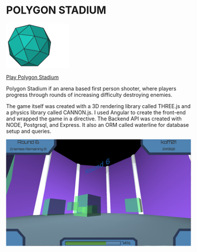 # POLYGON STADIUM

<img src=./README_images/polygon.png width=172 height=121.5 />

[Play Polygon Stadium](https://polygonstadium.com)

Polygon Stadium if an arena based first person shooter, where players progress through rounds of increasing difficulty destroying enemies.

The game itself was created with a 3D rendering library called THREE.js and a physics library called CANNON.js. I used Angular to create the front-end and wrapped the game in a directive. The Backend API was created with NODE, Postgrsql, and Express. It also an ORM called waterline for database setup and queries.

<img src=./README_images/screenshot_1.png width=900 />
